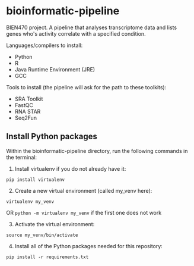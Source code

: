 # bioinformatic-pipeline
BIEN470 project. A pipeline that analyses transcriptome data and lists genes who's activity correlate with a specified condition.

Languages/compilers to install:
- Python
- R
- Java Runtime Environment (JRE)
- GCC

Tools to install (the pipeline will ask for the path to these toolkits):
- SRA Toolkit
- FastQC
- RNA STAR
- Seq2Fun

## Install Python packages
Within the bioinformatic-pipeline directory, run the following commands in the terminal:
1. Install virtualenv if you do not already have it:
```
pip install virtualenv
```
2. Create a new virtual environment (called my_venv here):
```
virtualenv my_venv
```
OR ```python -m virtualenv my_venv``` if the first one does not work

3. Activate the virtual environment:
```
source my_venv/bin/activate
```
4. Install all of the Python packages needed for this repository:
```
pip install -r requirements.txt
```
